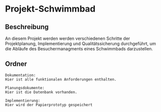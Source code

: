 Projekt-Schwimmbad
=====

Beschreibung
--------
An diesem Projekt werden werden verschiedenen Schritte der Projektplanung, Implementierung und Qualitätssicherung durchgeführt, um die Abläufe
des Besuchermanagments eines Schwimmbads darzustellen.

Ordner
--------
```
Dokumentation:
Hier ist alle funktionalen Anforderungen enthalten.

Planungsdokumente:
Hier ist die Datenbank vorhanden.

Implementierung:
Hier wird der Papierprototyp gespeichert
```


